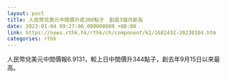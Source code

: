 ```yaml
---
layout: post
title: 人民幣兌美元中間價升逾300點子　創逾3個月新高
date: 2023-01-04 09:27:06.000000000 +08:00
link: https://news.rthk.hk/rthk/ch/component/k2/1682432-20230104.htm
categories: rthk
---
```


人民幣兌美元中間價報6.9131，較上日中間價升344點子，創去年9月15日以來最高。
